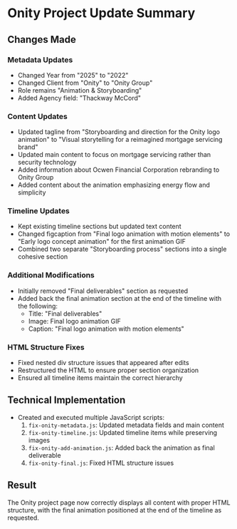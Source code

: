 # Onity Project Update Summary

## Changes Made

### Metadata Updates
- Changed Year from "2025" to "2022"
- Changed Client from "Onity" to "Onity Group"
- Role remains "Animation & Storyboarding"
- Added Agency field: "Thackway McCord"

### Content Updates
- Updated tagline from "Storyboarding and direction for the Onity logo animation" to "Visual storytelling for a reimagined mortgage servicing brand"
- Updated main content to focus on mortgage servicing rather than security technology
- Added information about Ocwen Financial Corporation rebranding to Onity Group
- Added content about the animation emphasizing energy flow and simplicity

### Timeline Updates
- Kept existing timeline sections but updated text content
- Changed figcaption from "Final logo animation with motion elements" to "Early logo concept animation" for the first animation GIF
- Combined two separate "Storyboarding process" sections into a single cohesive section

### Additional Modifications
- Initially removed "Final deliverables" section as requested
- Added back the final animation section at the end of the timeline with the following:
  - Title: "Final deliverables"
  - Image: Final logo animation GIF
  - Caption: "Final logo animation with motion elements"

### HTML Structure Fixes
- Fixed nested div structure issues that appeared after edits
- Restructured the HTML to ensure proper section organization
- Ensured all timeline items maintain the correct hierarchy

## Technical Implementation
- Created and executed multiple JavaScript scripts:
  1. `fix-onity-metadata.js`: Updated metadata fields and main content
  2. `fix-onity-timeline.js`: Updated timeline items while preserving images
  3. `fix-onity-add-animation.js`: Added back the animation as final deliverable
  4. `fix-onity-final.js`: Fixed HTML structure issues

## Result
The Onity project page now correctly displays all content with proper HTML structure, with the final animation positioned at the end of the timeline as requested.